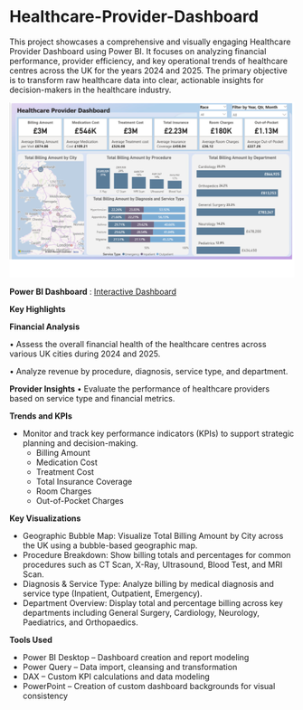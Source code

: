 # Healthcare-Provider-Dashboard
This project showcases a comprehensive and visually engaging Healthcare Provider Dashboard using Power BI. It focuses on analyzing financial performance, provider efficiency, and key operational trends of healthcare centres across the UK for the years 2024 and 2025. The primary objective is to transform raw healthcare data into clear, actionable insights for decision-makers in the healthcare industry.

![](healthcare_provider.png)

**Power BI Dashboard** : [Interactive Dashboard](https://app.powerbi.com/view?r=eyJrIjoiZDhlZTg1MjMtYjY3My00Yzc5LWFlOGItODQwNGYyODczOGFlIiwidCI6ImM2ZTU0OWIzLTVmNDUtNDAzMi1hYWU5LWQ0MjQ0ZGM1YjJjNCJ9)

**Key Highlights**

**Financial Analysis**

  •	Assess the overall financial health of the healthcare centres across various UK cities during 2024 and 2025.
  
  •	Analyze revenue by procedure, diagnosis, service type, and department.

**Provider Insights**
  •	Evaluate the performance of healthcare providers based on service type and financial metrics.

**Trends and KPIs**
- Monitor and track key performance indicators (KPIs) to support strategic planning and decision-making.
    - Billing Amount
    - Medication Cost
    - Treatment Cost
    - Total Insurance Coverage
   - Room Charges
  - Out-of-Pocket Charges

**Key Visualizations**
- Geographic Bubble Map: Visualize Total Billing Amount by City across the UK using a bubble-based geographic map.
- Procedure Breakdown: Show billing totals and percentages for common procedures such as CT Scan, X-Ray, Ultrasound, Blood Test, and MRI Scan.
- Diagnosis & Service Type: Analyze billing by medical diagnosis and service type (Inpatient, Outpatient, Emergency).
- Department Overview: Display total and percentage billing across key departments including General Surgery, Cardiology, Neurology, Paediatrics, and Orthopaedics.

**Tools Used**
- Power BI Desktop – Dashboard creation and report modeling
- Power Query – Data import, cleansing and transformation 
- DAX – Custom KPI calculations and data modeling
- PowerPoint – Creation of custom dashboard backgrounds for visual consistency



